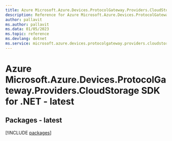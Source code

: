 ```yaml
---
title: Azure Microsoft.Azure.Devices.ProtocolGateway.Providers.CloudStorage SDK for .NET
description: Reference for Azure Microsoft.Azure.Devices.ProtocolGateway.Providers.CloudStorage SDK for .NET
author: pallavit
ms.author: pallavit
ms.data: 01/05/2023
ms.topic: reference
ms.devlang: dotnet
ms.service: microsoft.azure.devices.protocolgateway.providers.cloudstorage
---
```

# Azure Microsoft.Azure.Devices.ProtocolGateway.Providers.CloudStorage SDK for .NET - latest
## Packages - latest
[!INCLUDE [packages](microsoft.azure.devices.protocolgateway.providers.cloudstorage-index.md)]